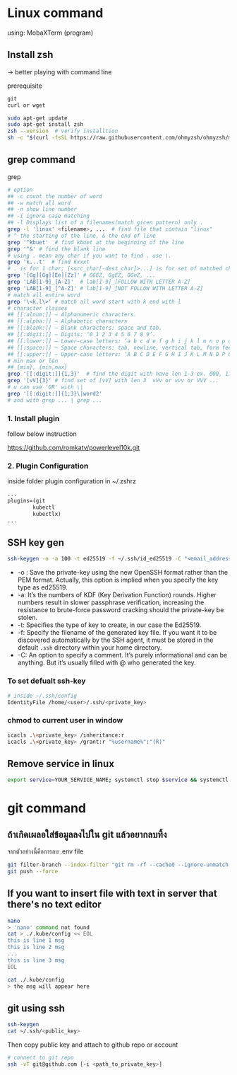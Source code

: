 # Linux command

using: MobaXTerm (program)

## Install zsh 

-> better playing with command line

prerequisite

```txt
git
curl or wget
```

```bash
sudo apt-get update
sudo apt-get install zsh
zsh --version  # verify installtion
sh -c "$(curl -fsSL https://raw.githubusercontent.com/ohmyzsh/ohmyzsh/master/tools/install.sh)"
```

## grep command

grep <word>

```bash
# option
## -c count the number of word
## -w match all word
## -n show line number 
## -i ignore case matching
## -l Displays list of a filenames(match gicen pattern) only .
grep -l 'linux' <filename>, ...  # find file that contain "linux"
# ^ the starting of the line, & the end of line
grep '^kbuet'  # find kbuet at the beginning of the line
grep '^&' # find the blank line
# using . mean any char if you want to find . use \.
grep 'k...t'  # find kxxxt
# . is for 1 char; [<src_char[-dest_char]>...] is for set of matched char
grep '[Gg][Gg][Ee][Zz]' # GGEZ, GgEZ, GGeZ, ... 
grep 'LAB[1-9]_[A-Z]'  # lab[1-9]_[FOLLOW WITH LETTER A-Z]
grep 'LAB[1-9]_[^A-Z]' # lab[1-9]_[NOT FOLLOW WITH LETTER A-Z]
# match all entire word
grep '\<k.l\>' # match all word start with k end with l
# character classes
## [[:alnum:]] – Alphanumeric characters.
## [[:alpha:]] – Alphabetic characters
## [[:blank:]] – Blank characters: space and tab.
## [[:digit:]] – Digits: ‘0 1 2 3 4 5 6 7 8 9’.
## [[:lower:]] – Lower-case letters: ‘a b c d e f g h i j k l m n o p q r s t u v w x y z’.
## [[:space:]] – Space characters: tab, newline, vertical tab, form feed, carriage return, and space.
## [[:upper:]] – Upper-case letters: ‘A B C D E F G H I J K L M N O P Q R S T U V W X Y Z’.
# min max or len
## {min}, {min,max}
grep '[[:digit:]]{1,3}'  # find the digit with have len 1-3 ex. 000, 111, 929
grep '[vV]{3}' # find set of [vV] with len 3  vVv or vvv or VVV ...
# u can use 'OR' with \|
grep '[[:digit:]]{1,3}\|word2'
# and with grep ... | grep ... 
```

### 1. Install plugin

follow below instruction

https://github.com/romkatv/powerlevel10k.git

### 2. Plugin Configuration

inside folder plugin configuration in ~/.zshrz

```txt
...
plugins=(git
        kubectl
        kubectlx)
...
```

## SSH key gen

```bash
ssh-keygen -o -a 100 -t ed25519 -f ~/.ssh/id_ed25519 -C "<email_address>"
```

- -o : Save the private-key using the new OpenSSH format rather than the PEM format. Actually, this option is implied when you specify the key type as ed25519.
- -a: It’s the numbers of KDF (Key Derivation Function) rounds. Higher numbers result in slower passphrase verification, increasing the resistance to brute-force password cracking should the private-key be stolen.
- -t: Specifies the type of key to create, in our case the Ed25519.
- -f: Specify the filename of the generated key file. If you want it to be discovered automatically by the SSH agent, it must be stored in the default `.ssh` directory within your home directory.
- -C: An option to specify a comment. It’s purely informational and can be anything. But it’s usually filled with <login>@<hostname> who generated the key.

### To set defualt ssh-key

```bash
# inside ~/.ssh/config
IdentityFile /home/<user>/.ssh/<private_key>
```

### chmod to current user in window

```bash
icacls .\<private_key> /inheritance:r
icacls .\<private_key> /grant:r "%username%":"(R)"
```

## Remove service in linux

```bash
export service=YOUR_SERVICE_NAME; systemctl stop $service && systemctl disable $service && rm -rf /etc/systemd/system/$service && rm -rf /usr/lib/systemd/system/$service && systemctl daemon-reload && systemctl reset-failed
```

# git command

## ถ้าเกิดเผลอใส่ข้อมูลลงไปใน git แล้วอยากลบทิ้ง

จากตัวอย่างนี้คือการลบ .env file

```bash
git filter-branch --index-filter "git rm -rf --cached --ignore-unmatch .env" HEAD
git push --force
```

## If you want to insert file with text in server that there's no text editor

```bash
nano
> 'nano' command not found
cat > ./.kube/config << EOL
this is line 1 msg
this is line 2 msg
...
this is line 3 msg
EOL

cat ./.kube/config
> the msg will appear here 
```

## git using ssh

```bash
ssh-keygen
cat ~/.ssh/<public_key>
```

Then copy public key and attach to github repo or account

```bash
# connect to git repo
ssh -vT git@github.com [-i <path_to_private_key>]
```
